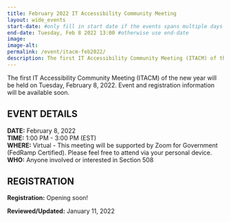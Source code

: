 ```yaml
---
title: February 2022 IT Accessibility Community Meeting
layout: wide_events
start-date: #only fill in start date if the events spans multiple days
end-date: Tuesday, Feb 8 2022 13:00 #otherwise use end-date
image:
image-alt: 
permalink: /event/itacm-feb2022/
description: The first IT Accessibility Community Meeting (ITACM) of the new year will be held on Tuesday, February 8, 2022. 
---
```


The first IT Accessibility Community Meeting (ITACM) of the new year will be held on Tuesday, February 8, 2022. Event and registration information will be available soon.

## EVENT DETAILS
**DATE:** February 8, 2022  
**TIME:** 1:00 PM - 3:00 PM (EST)  
**WHERE:** Virtual - This meeting will be supported by Zoom for Government (FedRamp Certified). Please feel free to attend via your personal device.  
**WHO:** Anyone involved or interested in Section 508  

## REGISTRATION
**Registration:** Opening soon!

**Reviewed/Updated:** January 11, 2022